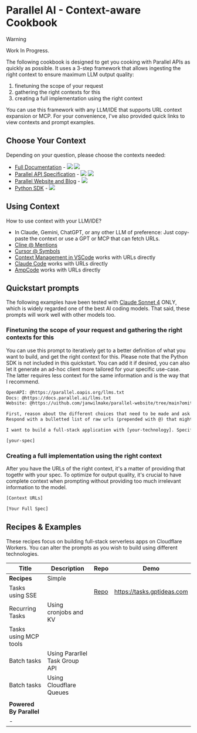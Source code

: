 # Parallel AI - Context-aware Cookbook

> [!WARNING]
> Work In Progress.

The following cookbook is designed to get you cooking with Parallel APIs as quickly as possible. It uses a 3-step framework that allows ingesting the right context to ensure maximum LLM output quality:

1. finetuning the scope of your request
2. gathering the right contexts for this
3. creating a full implementation using the right context

You can use this framework with any LLM/IDE that supports URL context expansion or MCP. For your convenience, I've also provided quick links to view contexts and prompt examples.

## Choose Your Context

Depending on your question, please choose the contexts needed:

- [Full Documentation](https://docs.parallel.ai) - [![](https://badge.forgithub.com/janwilmake/parallel-documentation?maxTokens=10000000&lines=false)](https://uithub.com/janwilmake/parallel-documentation?maxTokens=10000000&lines=false) [![](https://b.lmpify.com/Select_A_Context)](https://letmeprompt.com?q=https://docs.parallel.ai/llms.txt)
- [Parallel API Specification](https://docs.parallel.ai/api-reference/search-api/search) - [![](https://badge.forgithub.com/janwilmake/parallel-openapi/tree/main/openapi.yaml)](https://uithub.com/janwilmake/parallel-openapi?maxTokens=10000000&lines=false) [![](https://b.lmpify.com/Select_A_Context)](https://letmeprompt.com?q=https://parallel.oapis.org/%20%20give%20me%20urls:%20which%20files%20are%20relevant%20for%20...)
- [Parallel Website and Blog](https://parallel.ai) - [![](https://badge.forgithub.com/janwilmake/parallel-website?maxTokens=10000000&lines=false)](https://uithub.com/janwilmake/parallel-website?maxTokens=10000000&lines=false)
- [Python SDK](https://github.com/parallel-web/parallel-sdk-python) - [![](https://badge.forgithub.com/parallel-web/parallel-sdk-python?maxTokens=10000000&lines=false)](https://uithub.com/parallel-web/parallel-sdk-python?maxTokens=10000000&lines=false)

<!--
Note: Why badges?

- Allows showing tokencount
- Allows easy filtering of a context
- Allows quickly seeing a prompt & result and altering the prompt

Other contexts:
- 🟠 Typescript SDK (https://uithub.com/parallel-web/parallel-sdk-typescript)
- 🟠 MCP server to select context (Coming soon!)

# Reduce LLM SDK context

- Check if stainless allows generating pyi stubs: https://letmeprompt.com/what-is-a-dts-file-m18w490
- Create and expose `types.d.ts` file for the Typescript SDK

These would create a much shorter context for libraries that make it much more usable for LLMs. It's interesting to generate it programmatically, but since code is often badly documented or may contain comments that don't end up in the stub but ARE important, it'd also be very interesting to try and generate these files using AI.
-->

## Using Context

How to use context with your LLM/IDE?

- In Claude, Gemini, ChatGPT, or any other LLM of preference: Just copy-paste the context or use a GPT or MCP that can fetch URLs.
- [Cline @ Mentions](https://docs.cline.bot/features/at-mentions/overview)
- [Cursor @ Symbols](https://docs.cursor.com/en/context/@-symbols/overview)
- [Context Management in VSCode](https://code.visualstudio.com/docs/copilot/chat/copilot-chat-context#_add-files-as-context) works with URLs directly
- [Claude Code](https://www.anthropic.com/engineering/claude-code-best-practices) works with URLs directly
- [AmpCode](https://ampcode.com) works with URLs directly

## Quickstart prompts

The following examples have been tested with [Claude Sonnet 4](https://www.anthropic.com/claude/sonnet) ONLY, which is widely regarded one of the best AI coding models. That said, these prompts will work well with other models too.

### Finetuning the scope of your request and gathering the right contexts for this

You can use this prompt to iteratively get to a better definition of what you want to build, and get the right context for this. Please note that the Python SDK is not included in this quickstart. You can add it if desired, you can also let it generate an ad-hoc client more tailored for your specific use-case. The latter requires less context for the same information and is the way that I recommend.

```txt path="relevant-context-prompt.txt"
OpenAPI: @https://parallel.oapis.org/llms.txt
Docs: @https://docs.parallel.ai/llms.txt
Website: @https://uithub.com/janwilmake/parallel-website/tree/main?omitFiles=true

First, reason about the different choices that need to be made and ask the user a set of questions.
Respond with a bulletted list of raw urls (prepended with @) that might be relevant, depending on the decisions of the user.

I want to build a full-stack application with [your-technology]. Specification:

[your-spec]
```

### Creating a full implementation using the right context

After you have the URLs of the right context, it's a matter of providing that togethr with your spec. To optimize for output quality, it's crucial to have complete context when prompting without providing too much irrelevant information to the model.

```txt path="full-implementation-prompt.txt
[Context URLs]

[Your Full Spec]
```

## Recipes & Examples

These recipes focus on building full-stack serverless apps on Cloudflare Workers. You can alter the prompts as you wish to build using different technologies.

| Title                   | Description                    | Repo                                                     | Demo                       |
| ----------------------- | ------------------------------ | -------------------------------------------------------- | -------------------------- |
| **Recipes**             | Simple                         |                                                          |                            |
| Tasks using SSE         |                                | [Repo](https://github.com/janwilmake/parallel-tasks-sse) | https://tasks.gptideas.com |
| Recurring Tasks         | Using cronjobs and KV          |                                                          |                            |
| Tasks using MCP tools   |                                |                                                          |                            |
| Batch tasks             | Using Pararllel Task Group API |                                                          |                            |
| Batch tasks             | Using Cloudflare Queues        |                                                          |                            |
|                         |                                |                                                          |                            |
| **Powered By Parallel** |                                |                                                          |                            |
| -                       |                                |                                                          |                            |

<!--
| GoogLLM v2 [soon]       | Using the Parallel Search API to show results | [Repo](https://github.com/janwilmake/googllm-parallel)   | https://googllm.com        |
| LMPIFY [soon]           | Making Parallel part of my day to day toolkit |                                                          |                            |
| xytext [soon]           | Making Parallel part of my day to day toolkit |                                                          |                            |
-->

